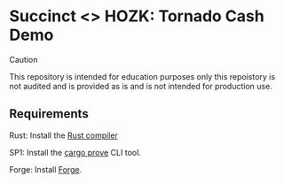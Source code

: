 # Succinct <> HOZK: Tornado Cash Demo

> [!CAUTION] 
> 
> This repository is intended for education purposes only
> this repoistory is not audited and is provided as is and is not intended for production use.

## Requirements

Rust: Install the [Rust compiler](https://www.rust-lang.org/tools/install)

SP1: Install the [cargo prove](https://docs.succinct.xyz/docs/sp1/getting-started/install) CLI tool.

Forge: Install [Forge](https://getfoundry.sh/introduction/installation).